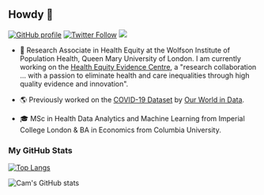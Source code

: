 ## Howdy 🤠

[![GitHub profile](https://img.shields.io/github/followers/camappel?label=GitHub&style=social)](https://github.com/camappel) [![Twitter Follow](https://img.shields.io/twitter/follow/cam_appel?style=social)](https://twitter.com/cam_appel) [![](https://img.shields.io/badge/visit-website-orange)](https://camappel.github.io/)

- 🧪 Research Associate in Health Equity at the Wolfson Institute of Population Health, Queen Mary University of London. I am currently working on the [Health Equity Evidence Centre](https://www.heec.co.uk/), a "research collaboration ... with a passion to eliminate health and care inequalities through high quality evidence and innovation".
  
- 🌎 Previously worked on the [COVID-19 Dataset](https://github.com/owid/covid-19-data) by [Our World in Data](https://ourworldindata.org/).

- 🎓 MSc in Health Data Analytics and Machine Learning from Imperial College London & BA in Economics from Columbia University.

### My GitHub Stats
[![Top Langs](https://github-readme-stats.vercel.app/api/top-langs/?username=camappel&layout=compact&hide=jupyter%20notebook,javascript,html,css,scss&theme=navyblue)](https://github.com/anuraghazra/github-readme-stats)

![Cam's GitHub stats](https://github-readme-stats.vercel.app/api?username=camappel)
